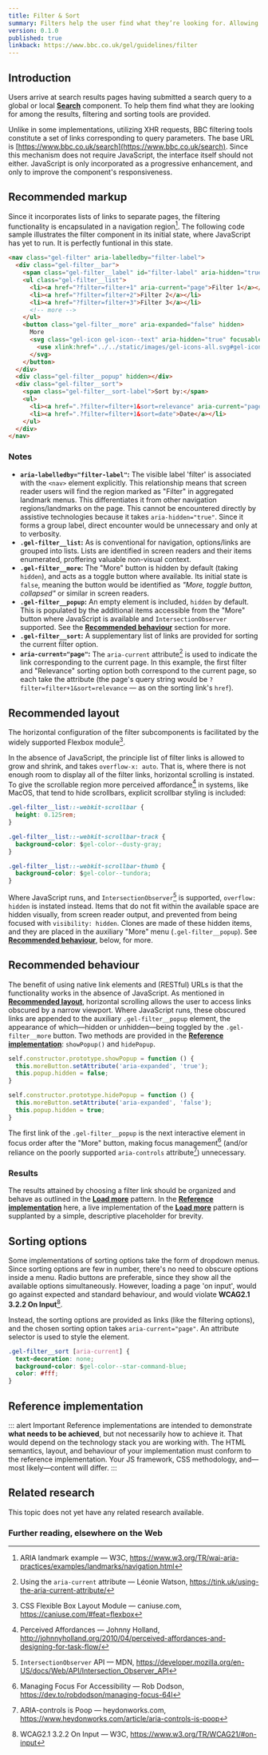 ```yaml
---
title: Filter & Sort
summary: Filters help the user find what they’re looking for. Allowing the user to refine content by selecting criteria that’s relevant to their needs.
version: 0.1.0
published: true
linkback: https://www.bbc.co.uk/gel/guidelines/filter
---
```


## Introduction

Users arrive at search results pages having submitted a search query to a global or local [**Search**](../search) component. To help them find what they are looking for among the results, filtering and sorting tools are provided.

Unlike in some implementations, utilizing XHR requests, BBC filtering tools constitute a set of links corresponding to query parameters. The base URL is [https://www.bbc.co.uk/search](https://www.bbc.co.uk/search). Since this mechanism does not require JavaScript, the interface itself should not either. JavaScript is only incorporated as a progressive enhancement, and only to improve the component's responsiveness.

## Recommended markup

Since it incorporates lists of links to separate pages, the filtering functionality is encapsulated in a navigation region[^1]. The following code sample illustrates the filter component in its initial state, where JavaScript has yet to run. It is perfectly funtional in this state.

```html
<nav class="gel-filter" aria-labelledby="filter-label">
  <div class="gel-filter__bar">
    <span class="gel-filter__label" id="filter-label" aria-hidden="true">Filter:</span>
    <ul class="gel-filter__list">
      <li><a href="?filter=filter+1" aria-current="page">Filter 1</a></li>
      <li><a href="?filter=filter+2">Filter 2</a></li>
      <li><a href="?filter=filter+3">Filter 3</a></li>
      <!-- more -->
    </ul>
    <button class="gel-filter__more" aria-expanded="false" hidden>
      More
      <svg class="gel-icon gel-icon--text" aria-hidden="true" focusable="false">
        <use xlink:href="../../static/images/gel-icons-all.svg#gel-icon-down"></use>
      </svg>
    </button>
  </div>
  <div class="gel-filter__popup" hidden></div>
  <div class="gel-filter__sort">
    <span class="gel-filter__sort-label">Sort by:</span>
    <ul>
      <li><a href=".?filter=filter+1&sort=relevance" aria-current="page">Relevance</a></li>
      <li><a href=".?filter=filter+1&sort=date">Date</a></li>
    </ul>
  </div>
</nav>
```

### Notes

* **`aria-labelledby="filter-label"`:** The visible label 'filter' is associated with the `<nav>` element explicitly. This relationship means that screen reader users will find the region marked as "Filter" in aggregated landmark menus. This differentiates it from other navigation regions/landmarks on the page. This cannot be encountered directly by assistive technologies because it takes `aria-hidden="true"`. Since it forms a group label, direct encounter would be unnecessary and only at to verbosity.
* **`.gel-filter__list`:** As is conventional for navigation, options/links are grouped into lists. Lists are identified in screen readers and their items enumerated, proffering valuable non-visual context.
* **`.gel-filter__more`:** The "More" button is hidden by default (taking `hidden`), and acts as a toggle button where available. Its initial state is `false`, meaning the button would be identified as _"More, toggle button, collapsed"_ or similar in screen readers.
* **`.gel-filter__popup`:** An empty element is included, `hidden` by default. This is populated by the additional items accessible from the "More" button where JavaScript is available and `IntersectionObserver` supported. See the [**Recommended behaviour**](#recommended-behaviour) section for more.
* **`.gel-filter__sort`:** A supplementary list of links are provided for sorting the current filter option.
* **`aria-current="page"`:** The `aria-current` attribute[^2] is used to indicate the link corresponding to the current page. In this example, the first filter and "Relevance" sorting option both correspond to the current page, so each take the attribute (the page's query string would be `?filter=filter+1&sort=relevance` — as on the sorting link's `href`).

## Recommended layout

The horizontal configuration of the filter subcomponents is facilitated by the widely supported Flexbox module[^3]. 

In the absence of JavaScript, the principle list of filter links is allowed to grow and shrink, and takes `overflow-x: auto`. That is, where there is not enough room to display all of the filter links, horizontal scrolling is instated. To give the scrollable region more perceived affordance[^4] in systems, like MacOS, that tend to hide scrollbars, explicit scrollbar styling is included:

```css
.gel-filter__list::-webkit-scrollbar {
  height: 0.125rem;
}

.gel-filter__list::-webkit-scrollbar-track {
  background-color: $gel-color--dusty-gray; 
}

.gel-filter__list::-webkit-scrollbar-thumb {
  background-color: $gel-color--tundora; 
}
```

Where JavaScript runs, and `IntersectionObserver`[^5] is supported, `overflow: hidden` is instated instead. Items that do not fit within the available space are hidden visually, from screen reader output, and prevented from being focused with `visibility: hidden`. Clones are made of these hidden items, and they are placed in the auxiliary "More" menu (`.gel-filter__popup`). See [**Recommended behaviour**](#recommended-behaviour), below, for more.

## Recommended behaviour

The benefit of using native link elements and (RESTful) URLs is that the functionality works in the absence of JavaScript. As mentioned in [**Recommended layout**](#recommended-layout), horizontal scrolling allows the user to access links obscured by a narrow viewport. Where JavaScript runs, these obscured links are appended to the auxiliary `.gel-filter__popup` element, the appearance of which—hidden or unhidden—being toggled by the `.gel-filter__more` button. Two methods are provided in the [**Reference implementation**](#reference-implementation): `showPopup()` and `hidePopup`.

```js
self.constructor.prototype.showPopup = function () {
  this.moreButton.setAttribute('aria-expanded', 'true');
  this.popup.hidden = false;
}

self.constructor.prototype.hidePopup = function () {
  this.moreButton.setAttribute('aria-expanded', 'false');
  this.popup.hidden = true;
}
```

The first link of the `.gel-filter__popup` is the next interactive element in focus order after the "More" button, making focus management[^6] (and/or reliance on the poorly supported `aria-controls` attribute[^7]) unnecessary.

### Results

The results attained by choosing a filter link should be organized and behave as outlined in the [**Load more**](../load-more) pattern. In the [**Reference implementation**](#reference-implementation) here, a live implementation of the [**Load more**](../load-more) pattern is supplanted by a simple, descriptive placeholder for brevity.

## Sorting options

Some implementations of sorting options take the form of dropdown menus. Since sorting options are few in number, there's no need to obscure options inside a menu. Radio buttons are preferable, since they show all the available options simultaneously. However, loading a page 'on input', would go against expected and standard behaviour, and would violate **WCAG2.1 3.2.2 On Input**[^8].

Instead, the sorting options are provided as links (like the filtering options), and the chosen sorting option takes `aria-current="page"`. An attribute selector is used to style the element.

```css
.gel-filter__sort [aria-current] {
  text-decoration: none;
  background-color: $gel-color--star-command-blue;
  color: #fff;
}
```

## Reference implementation

::: alert Important
Reference implementations are intended to demonstrate **what needs to be achieved**, but not necessarily how to achieve it. That would depend on the technology stack you are working with. The HTML semantics, layout, and behaviour of your implementation must conform to the reference implementation. Your JS framework, CSS methodology, and—most likely—content will differ.
:::

<cta label="Open in new window" href="../demos/filter/?filter=filter+1&sort=relevance">

## Related research

This topic does not yet have any related research available.

### Further reading, elsewhere on the Web

[^1]: ARIA landmark example — W3C, <https://www.w3.org/TR/wai-aria-practices/examples/landmarks/navigation.html>
[^2]: Using the `aria-current` attribute — Léonie Watson, <https://tink.uk/using-the-aria-current-attribute/>
[^3]: CSS Flexible Box Layout Module — caniuse.com, <https://caniuse.com/#feat=flexbox>
[^4]: Perceived Affordances — Johnny Holland, <http://johnnyholland.org/2010/04/perceived-affordances-and-designing-for-task-flow/>
[^5]: `IntersectionObserver` API — MDN, <https://developer.mozilla.org/en-US/docs/Web/API/Intersection_Observer_API>
[^6]: Managing Focus For Accessibility — Rob Dodson, <https://dev.to/robdodson/managing-focus-64l>
[^7]: ARIA-controls is Poop — heydonworks.com, <https://www.heydonworks.com/article/aria-controls-is-poop>
[^8]: WCAG2.1 3.2.2 On Input — W3C, <https://www.w3.org/TR/WCAG21/#on-input>